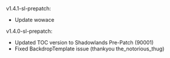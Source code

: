 v1.4.1-sl-prepatch:
- Update wowace

v1.4.0-sl-prepatch:
- Updated TOC version to Shadowlands Pre-Patch (90001)
- Fixed BackdropTemplate issue (thankyou the_notorious_thug)
